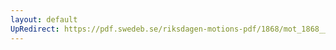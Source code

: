 ```yaml
---
layout: default
UpRedirect: https://pdf.swedeb.se/riksdagen-motions-pdf/1868/mot_1868__ak__00175.pdf
---
```

